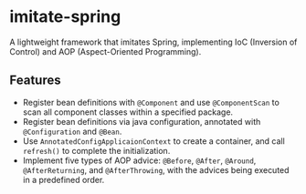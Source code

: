 # imitate-spring

A lightweight framework that imitates Spring, implementing IoC (Inversion of Control) and AOP (Aspect-Oriented Programming).

## Features

+ Register bean definitions with `@Component` and use `@ComponentScan` to scan all component classes within a specified package.
+ Register bean definitions via java configuration, annotated with `@Configuration` and `@Bean`.
+ Use `AnnotatedConfigApplicaionContext` to create a container, and call `refresh()` to complete the initialization.
+ Implement five types of AOP advice: `@Before`, `@After`, `@Around`, `@AfterReturning`, and `@AfterThrowing`, with the advices being executed in a predefined order.
